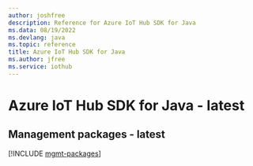 ```yaml
---
author: joshfree
description: Reference for Azure IoT Hub SDK for Java
ms.data: 08/19/2022
ms.devlang: java
ms.topic: reference
title: Azure IoT Hub SDK for Java
ms.author: jfree
ms.service: iothub
---
```

# Azure IoT Hub SDK for Java - latest

## Management packages - latest
[!INCLUDE [mgmt-packages](iot-hub-mgmt-index.md)]